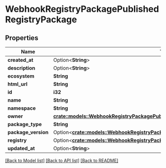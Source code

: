 # WebhookRegistryPackagePublishedRegistryPackage

## Properties

Name | Type | Description | Notes
------------ | ------------- | ------------- | -------------
**created_at** | Option<**String**> |  | 
**description** | Option<**String**> |  | 
**ecosystem** | **String** |  | 
**html_url** | **String** |  | 
**id** | **i32** |  | 
**name** | **String** |  | 
**namespace** | **String** |  | 
**owner** | [**crate::models::WebhookRegistryPackagePublishedRegistryPackageOwner**](webhook_registry_package_published_registry_package_owner.md) |  | 
**package_type** | **String** |  | 
**package_version** | Option<[**crate::models::WebhookRegistryPackagePublishedRegistryPackagePackageVersion**](webhook_registry_package_published_registry_package_package_version.md)> |  | 
**registry** | Option<[**crate::models::WebhookRegistryPackagePublishedRegistryPackageRegistry**](webhook_registry_package_published_registry_package_registry.md)> |  | 
**updated_at** | Option<**String**> |  | 

[[Back to Model list]](../README.md#documentation-for-models) [[Back to API list]](../README.md#documentation-for-api-endpoints) [[Back to README]](../README.md)


